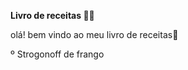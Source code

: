 **Livro de receitas :man_cook:**

olá! bem vindo ao meu livro de receitas:wave:

 º Strogonoff de frango
